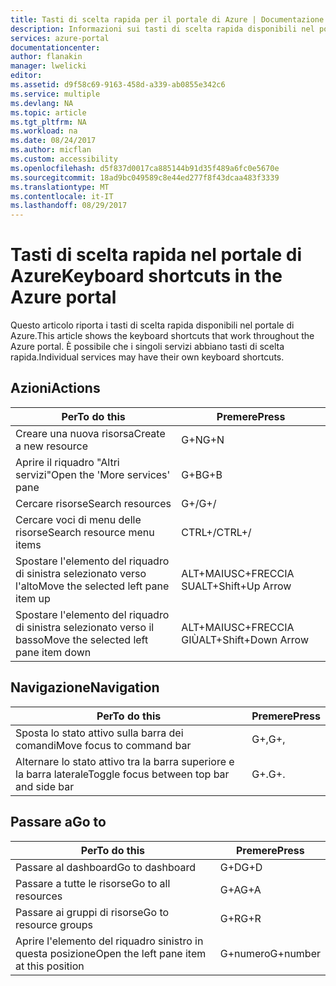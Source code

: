 ```yaml
---
title: Tasti di scelta rapida per il portale di Azure | Documentazione Microsoft
description: Informazioni sui tasti di scelta rapida disponibili nel portale di Azure.
services: azure-portal
documentationcenter: 
author: flanakin
manager: lwelicki
editor: 
ms.assetid: d9f58c69-9163-458d-a339-ab0855e342c6
ms.service: multiple
ms.devlang: NA
ms.topic: article
ms.tgt_pltfrm: NA
ms.workload: na
ms.date: 08/24/2017
ms.author: micflan
ms.custom: accessibility
ms.openlocfilehash: d5f837d0017ca885144b91d35f489a6fc0e5670e
ms.sourcegitcommit: 18ad9bc049589c8e44ed277f8f43dcaa483f3339
ms.translationtype: MT
ms.contentlocale: it-IT
ms.lasthandoff: 08/29/2017
---
```

# <a name="keyboard-shortcuts-in-the-azure-portal"></a><span data-ttu-id="2e2ae-103">Tasti di scelta rapida nel portale di Azure</span><span class="sxs-lookup"><span data-stu-id="2e2ae-103">Keyboard shortcuts in the Azure portal</span></span>
<span data-ttu-id="2e2ae-104">Questo articolo riporta i tasti di scelta rapida disponibili nel portale di Azure.</span><span class="sxs-lookup"><span data-stu-id="2e2ae-104">This article shows the keyboard shortcuts that work throughout the Azure portal.</span></span> <span data-ttu-id="2e2ae-105">È possibile che i singoli servizi abbiano tasti di scelta rapida.</span><span class="sxs-lookup"><span data-stu-id="2e2ae-105">Individual services may have their own keyboard shortcuts.</span></span>

## <a name="actions"></a><span data-ttu-id="2e2ae-106">Azioni</span><span class="sxs-lookup"><span data-stu-id="2e2ae-106">Actions</span></span>
|<span data-ttu-id="2e2ae-107">Per</span><span class="sxs-lookup"><span data-stu-id="2e2ae-107">To do this</span></span> |<span data-ttu-id="2e2ae-108">Premere</span><span class="sxs-lookup"><span data-stu-id="2e2ae-108">Press</span></span> |
| --- | --- |
|<span data-ttu-id="2e2ae-109">Creare una nuova risorsa</span><span class="sxs-lookup"><span data-stu-id="2e2ae-109">Create a new resource</span></span>|<span data-ttu-id="2e2ae-110">G+N</span><span class="sxs-lookup"><span data-stu-id="2e2ae-110">G+N</span></span>|
|<span data-ttu-id="2e2ae-111">Aprire il riquadro "Altri servizi"</span><span class="sxs-lookup"><span data-stu-id="2e2ae-111">Open the 'More services' pane</span></span>|<span data-ttu-id="2e2ae-112">G+B</span><span class="sxs-lookup"><span data-stu-id="2e2ae-112">G+B</span></span>|
|<span data-ttu-id="2e2ae-113">Cercare risorse</span><span class="sxs-lookup"><span data-stu-id="2e2ae-113">Search resources</span></span>|<span data-ttu-id="2e2ae-114">G+/</span><span class="sxs-lookup"><span data-stu-id="2e2ae-114">G+/</span></span>| 
|<span data-ttu-id="2e2ae-115">Cercare voci di menu delle risorse</span><span class="sxs-lookup"><span data-stu-id="2e2ae-115">Search resource menu items</span></span>|<span data-ttu-id="2e2ae-116">CTRL+/</span><span class="sxs-lookup"><span data-stu-id="2e2ae-116">CTRL+/</span></span> |
|<span data-ttu-id="2e2ae-117">Spostare l'elemento del riquadro di sinistra selezionato verso l'alto</span><span class="sxs-lookup"><span data-stu-id="2e2ae-117">Move the selected left pane item up</span></span> |<span data-ttu-id="2e2ae-118">ALT+MAIUSC+FRECCIA SU</span><span class="sxs-lookup"><span data-stu-id="2e2ae-118">ALT+Shift+Up Arrow</span></span>|
|<span data-ttu-id="2e2ae-119">Spostare l'elemento del riquadro di sinistra selezionato verso il basso</span><span class="sxs-lookup"><span data-stu-id="2e2ae-119">Move the selected left pane item down</span></span> |<span data-ttu-id="2e2ae-120">ALT+MAIUSC+FRECCIA GIÙ</span><span class="sxs-lookup"><span data-stu-id="2e2ae-120">ALT+Shift+Down Arrow</span></span>|

## <a name="navigation"></a><span data-ttu-id="2e2ae-121">Navigazione</span><span class="sxs-lookup"><span data-stu-id="2e2ae-121">Navigation</span></span>
|<span data-ttu-id="2e2ae-122">Per</span><span class="sxs-lookup"><span data-stu-id="2e2ae-122">To do this</span></span> |<span data-ttu-id="2e2ae-123">Premere</span><span class="sxs-lookup"><span data-stu-id="2e2ae-123">Press</span></span> |
| --- | --- |
|<span data-ttu-id="2e2ae-124">Sposta lo stato attivo sulla barra dei comandi</span><span class="sxs-lookup"><span data-stu-id="2e2ae-124">Move focus to command bar</span></span> |<span data-ttu-id="2e2ae-125">G+,</span><span class="sxs-lookup"><span data-stu-id="2e2ae-125">G+,</span></span> |
|<span data-ttu-id="2e2ae-126">Alternare lo stato attivo tra la barra superiore e la barra laterale</span><span class="sxs-lookup"><span data-stu-id="2e2ae-126">Toggle focus between top bar and side bar</span></span> | <span data-ttu-id="2e2ae-127">G+.</span><span class="sxs-lookup"><span data-stu-id="2e2ae-127">G+.</span></span> |

## <a name="go-to"></a><span data-ttu-id="2e2ae-128">Passare a</span><span class="sxs-lookup"><span data-stu-id="2e2ae-128">Go to</span></span>
|<span data-ttu-id="2e2ae-129">Per</span><span class="sxs-lookup"><span data-stu-id="2e2ae-129">To do this</span></span> |<span data-ttu-id="2e2ae-130">Premere</span><span class="sxs-lookup"><span data-stu-id="2e2ae-130">Press</span></span> |
| --- | --- |
|<span data-ttu-id="2e2ae-131">Passare al dashboard</span><span class="sxs-lookup"><span data-stu-id="2e2ae-131">Go to dashboard</span></span> |<span data-ttu-id="2e2ae-132">G+D</span><span class="sxs-lookup"><span data-stu-id="2e2ae-132">G+D</span></span> |
|<span data-ttu-id="2e2ae-133">Passare a tutte le risorse</span><span class="sxs-lookup"><span data-stu-id="2e2ae-133">Go to all resources</span></span>|<span data-ttu-id="2e2ae-134">G+A</span><span class="sxs-lookup"><span data-stu-id="2e2ae-134">G+A</span></span> |
|<span data-ttu-id="2e2ae-135">Passare ai gruppi di risorse</span><span class="sxs-lookup"><span data-stu-id="2e2ae-135">Go to resource groups</span></span>|<span data-ttu-id="2e2ae-136">G+R</span><span class="sxs-lookup"><span data-stu-id="2e2ae-136">G+R</span></span> |
|<span data-ttu-id="2e2ae-137">Aprire l'elemento del riquadro sinistro in questa posizione</span><span class="sxs-lookup"><span data-stu-id="2e2ae-137">Open the left pane item at this position</span></span> |<span data-ttu-id="2e2ae-138">G+numero</span><span class="sxs-lookup"><span data-stu-id="2e2ae-138">G+number</span></span>|